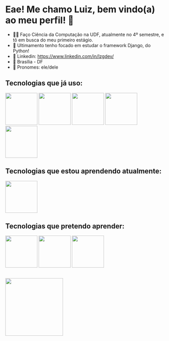 # Eae! Me chamo Luiz, bem vindo(a) ao meu perfil! 👋

- 👨‍🎓 Faço Ciência da Computação na UDF, atualmente no 4º semestre, e tô em busca do meu primeiro estágio.
- 🐍 Ultimamento tenho focado em estudar o framework Django, do Python!
- 🔗 Linkedin: https://www.linkedin.com/in/lzgdev/
- 📍 Brasília - DF
- 🤠 Pronomes: ele/dele

## Tecnologias que já uso: 
<img height='100px' width='100px' src="https://cdn.jsdelivr.net/gh/devicons/devicon@latest/icons/python/python-original.svg" /> <img height='100px' width='100px' src="https://cdn.jsdelivr.net/gh/devicons/devicon@latest/icons/git/git-original.svg" /> <img height='100px' width='100px' src="https://cdn.jsdelivr.net/gh/devicons/devicon@latest/icons/mysql/mysql-plain-wordmark.svg" /> <img height='100px' width='100px'  src="https://cdn.jsdelivr.net/gh/devicons/devicon@latest/icons/html5/html5-original-wordmark.svg" /> <img height='100px' width='100px' src="https://cdn.jsdelivr.net/gh/devicons/devicon@latest/icons/css3/css3-original-wordmark.svg" />



## Tecnologias que estou aprendendo atualmente: 
<img height='100px' width='100px' src="https://cdn.jsdelivr.net/gh/devicons/devicon@latest/icons/django/django-plain-wordmark.svg" /> 
          
## Tecnologias que pretendo aprender:
<img height='100px' width='100px' src="https://cdn.jsdelivr.net/gh/devicons/devicon@latest/icons/javascript/javascript-original.svg" /> <img height='100px' width='100px' src="https://cdn.jsdelivr.net/gh/devicons/devicon@latest/icons/react/react-original-wordmark.svg" /> <img height='100px' width='100px' src="https://cdn.jsdelivr.net/gh/devicons/devicon@latest/icons/java/java-original-wordmark.svg" /> 

##
<div>
<a href="https://github.com/seu-usuário-aqui">
<img loading="lazy" height="180em" src="https://github-readme-stats.vercel.app/api/top-langs/?username=ynglzg&layout=compact&langs_count=7&theme=dracula"/>
</div>
